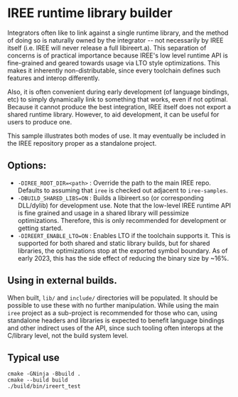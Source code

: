 # IREE runtime library builder

Integrators often like to link against a single runtime library, and the
method of doing so is naturally owned by the integrator -- not necessarily
by IREE itself (i.e. IREE will never release a full libireert.a). This
separation of concerns is of practical importance because IREE's low level
runtime API is fine-grained and geared towards usage via LTO style
optimizations. This makes it inherently non-distributable, since every
toolchain defines such features and interop differently.

Also, it is often convenient during early development (of language bindings,
etc) to simply dynamically link to something that works, even if not optimal.
Because it cannot produce the best integration, IREE itself does not export
a shared runtime library. However, to aid development, it can be useful
for users to produce one.

This sample illustrates both modes of use. It may eventually be included in
the IREE repository proper as a standalone project.

## Options:

* `-DIREE_ROOT_DIR=<path>` : Override the path to the main IREE repo. Defaults
  to assuming that `iree` is checked out adjacent to `iree-samples`.
* `-DBUILD_SHARED_LIBS=ON` : Builds a libireert.so (or corresponding DLL/dylib)
  for development use. Note that the low-level IREE runtime API is fine grained
  and usage in a shared library will pessimize optimizations. Therefore, this
  is only recommended for development or getting started.
* `-DIREERT_ENABLE_LTO=ON` : Enables LTO if the toolchain supports it. This is
  supported for both shared and static library builds, but for shared libraries,
  the optimizations stop at the exported symbol boundary. As of early 2023,
  this has the side effect of reducing the binary size by ~16%.

## Using in external builds.

When built, `lib/` and `include/` directories will be populated. It should
be possible to use these with no further manipulation. While using the main
`iree` project as a sub-project is recommended for those who can, using
standalone headers and libraries is expected to benefit language bindings and
other indirect uses of the API, since such tooling often interops at the
C/library level, not the build system level.

## Typical use

```
cmake -GNinja -Bbuild .
cmake --build build
./build/bin/ireert_test
```
